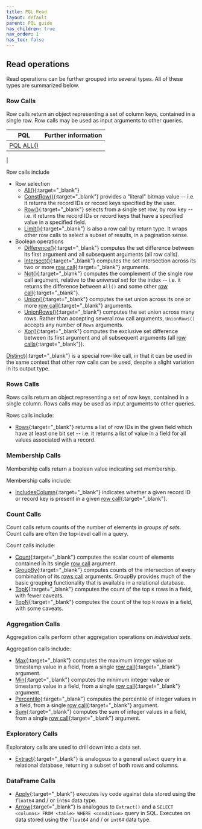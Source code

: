 ```yaml
---
title: PQL Read
layout: default
parent: PQL guide
has_children: true
nav_order: 1
has_toc: false
---
```






## Read operations



Read operations can be further grouped into several types. All of these types are summarized below.

### Row Calls

Row calls return an object representing a set of column keys, contained in a single row. Row calls may be used as input arguments to other queries.

| PQL | Further information |
|---|---|
| [PQL ALL()](/docs/pql-guide/pql-read-all) |
|

Row calls include
- Row selection
  - [All()](/pql-guide/read/all){:target="_blank"}
  - [ConstRow()](/pql-guide/read/constrow){:target="_blank"} provides a "literal" bitmap value -- i.e. it returns the record IDs or record keys specified by the user.
  - [Row()](/pql-guide/read/row){:target="_blank"} selects from a single set row, by row key -- i.e. it returns the record IDs or record keys that have a specified value in a specified field.
  - [Limit()](/pql-guide/read/limit){:target="_blank"} is also a row call by return type. It wraps other row calls to select a subset of results, in a pagination sense.
- Boolean operations
  - [Difference()](/pql-guide/read/difference){:target="_blank"} computes the set difference between its first argument and all subsequent arguments (all row calls).
  - [Intersect()](/pql-guide/read/intersect){:target="_blank"} computes the set intersection across its two or more [row call](#row-calls){:target="_blank"} arguments.
  - [Not()](/pql-guide/read/not){:target="_blank"} computes the complement of the single row call argument, relative to the *universal set* for the index -- i.e. it returns the difference between `All()` and some other [row call](#row-calls){:target="_blank"}.
  - [Union()](/pql-guide/read/union){:target="_blank"} computes the set union across its one or more [row call](#row-calls){:target="_blank"} arguments.
  - [UnionRows()](/pql-guide/read/unionrows){:target="_blank"} computes the set union across many rows. Rather than accepting several row call arguments, `UnionRows()` accepts any number of `Rows` arguments.
  - [Xor()](/pql-guide/read/xor){:target="_blank"} computes the exclusive set difference between its first argument and all subsequent arguments (all [row calls](#row-calls){:target="_blank"}).

[Distinct](/pql-guide/read/distinct){:target="_blank"} is a special row-like call, in that it can be used in the same context that other row calls can be used, despite a slight variation in its output type.

### Rows Calls

Rows calls return an object representing a set of row keys, contained in a single column. Rows calls may be used as input arguments to other queries.

Rows calls include:
- [Rows](/pql-guide/read/rows){:target="_blank"} returns a list of row IDs in the given field which have at least one bit set -- i.e. it returns a list of value in a field for all values associated with a record.

### Membership Calls

Membership calls return a boolean value indicating set membership.

Membership calls include:
- [IncludesColumn](/pql-guide/read/includescolumn){:target="_blank"} indicates whether a given record ID or record key is present in a given [row call](#row-calls){:target="_blank"}.

### Count Calls

Count calls return counts of the number of elements in *groups of sets*. Count calls are often the top-level call in a query.

Count calls include:
- [Count](/pql-guide/read/count){:target="_blank"} computes the scalar count of elements contained in its single [row call](#row-calls) argument.
- [GroupBy](/pql-guide/read/groupby){:target="_blank"} computes counts of the intersection of every combination of its [rows call](#rows-calls) arguments. GroupBy provides much of the basic grouping functionality that is available in a relational database.
- [TopK](/pql-guide/read/topk){:target="_blank"} computes the count of the top `K` rows in a field, with fewer caveats.
- [TopN](/pql-guide/read/topn){:target="_blank"} computes the count of the top `N` rows in a field, with some caveats.

### Aggregation Calls
Aggregation calls perform other aggregation operations on *individual sets*.

Aggregation calls include:
- [Max](/pql-guide/read/max){:target="_blank"} computes the maximum integer value or timestamp value in a field, from a single [row call](#row-calls){:target="_blank"} argument.
- [Min](/pql-guide/read/min){:target="_blank"} computes the minimum integer value or timestamp value in a field, from a single [row call](#row-calls){:target="_blank"} argument.
- [Percentile](/pql-guide/read/percentile){:target="_blank"} computes the percentile of integer values in a field, from a single [row call](#row-calls){:target="_blank"} argument.
- [Sum](/pql-guide/read/sum){:target="_blank"} computes the sum of integer values in a field, from a single [row call](#row-calls){:target="_blank"} argument.

### Exploratory Calls

Exploratory calls are used to drill down into a data set.

- [Extract](/pql-guide/read/extract){:target="_blank"} is analogous to a general `select` query in a relational database, returning a subset of both rows and columns.

### DataFrame Calls
- [Apply](/pql-guide/read/apply){:target="_blank"} executes Ivy code against data stored using the `float64` and / or `int64` data type.
- [Arrow](/pql-guide/read/arrow){:target="_blank"} is analogous to `Extract()` and a `SELECT <columns> FROM <table> WHERE <condition>` query in SQL. Executes on data stored using the `float64` and / or `int64` data type.
